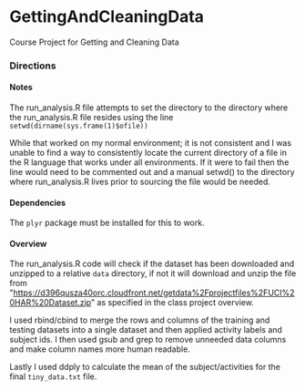 # GettingAndCleaningData
Course Project for Getting and Cleaning Data

### Directions

#### Notes

The run_analysis.R file attempts to set the directory to the directory where the run_analysis.R file resides using the line `setwd(dirname(sys.frame(1)$ofile))`

While that worked on my normal environment; it is not consistent and I was unable to find a way to consistently locate the current directory of a file in the R language that works under all environments.  If it were to fail then the line would need to be commented out and a manual setwd() to the directory where run_analysis.R lives prior to sourcing the file would be needed.

#### Dependencies

The `plyr` package must be installed for this to work.

#### Overview

The run_analysis.R code will check if the dataset has been downloaded and unzipped to a relative `data` directory, if not it will download and unzip the file from "https://d396qusza40orc.cloudfront.net/getdata%2Fprojectfiles%2FUCI%20HAR%20Dataset.zip" as specified in the class project overview.

I used rbind/cbind to merge the rows and columns of the training and testing datasets into a single dataset and then applied activity labels and subject ids.  I then used gsub and grep to remove unneeded data columns and make column names more human readable.

Lastly I used ddply to calculate the mean of the subject/activities for the final `tiny_data.txt` file.